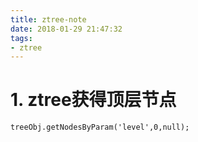 ```yaml
---
title: ztree-note
date: 2018-01-29 21:47:32
tags:
- ztree
---
```


# 1. ztree获得顶层节点

```
treeObj.getNodesByParam('level',0,null);
```